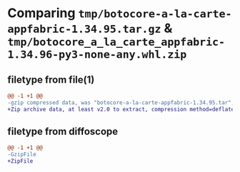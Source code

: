 # Comparing `tmp/botocore-a-la-carte-appfabric-1.34.95.tar.gz` & `tmp/botocore_a_la_carte_appfabric-1.34.96-py3-none-any.whl.zip`

## filetype from file(1)

```diff
@@ -1 +1 @@
-gzip compressed data, was "botocore-a-la-carte-appfabric-1.34.95.tar", last modified: Wed May  1 01:06:14 2024, max compression
+Zip archive data, at least v2.0 to extract, compression method=deflate
```

## filetype from diffoscope

```diff
@@ -1 +1 @@
-GzipFile
+ZipFile
```

